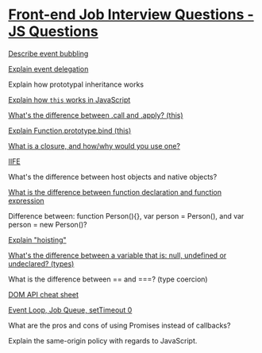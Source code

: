 # [Front-end Job Interview Questions - JS Questions](https://h5bp.github.io/Front-end-Developer-Interview-Questions/)

[Describe event bubbling](https://github.com/TinaC/Blog/blob/master/JavaScript/event_propagation.md)

[Explain event delegation](https://github.com/TinaC/Blog/blob/master/JavaScript/event_delegation.md)

Explain how prototypal inheritance works

[Explain how `this` works in JavaScript](https://github.com/TinaC/Blog/blob/master/JavaScript/this.md)

[What's the difference between .call and .apply? (this)](https://github.com/TinaC/Blog/blob/master/JavaScript/this.md)

[Explain Function.prototype.bind (this)](https://github.com/TinaC/Blog/blob/master/JavaScript/this.md)

[What is a closure, and how/why would you use one?](https://github.com/TinaC/Blog/blob/master/JavaScript/scope_closure.md)

[IIFE](https://github.com/TinaC/Blog/blob/master/JavaScript/IIFE.md)

What's the difference between host objects and native objects?

[What is the difference between function declaration and function expression](https://github.com/TinaC/Blog/blob/master/JavaScript/function_declaration_vs_function_expression.md)

Difference between: function Person(){}, var person = Person(), and var person = new Person()?

[Explain "hoisting"](https://github.com/TinaC/Blog/blob/master/JavaScript/hoist.md)

[What's the difference between a variable that is: null, undefined or undeclared? (types)](https://github.com/TinaC/Blog/blob/master/JavaScript/types.md)

What is the difference between == and ===? (type coercion)

[DOM API cheat sheet](https://github.com/TinaC/Blog/blob/master/JavaScript/DOM_API.md)

[Event Loop, Job Queue, setTimeout 0](https://github.com/TinaC/Blog/blob/master/JavaScript/event_loop.md)

What are the pros and cons of using Promises instead of callbacks?

Explain the same-origin policy with regards to JavaScript.